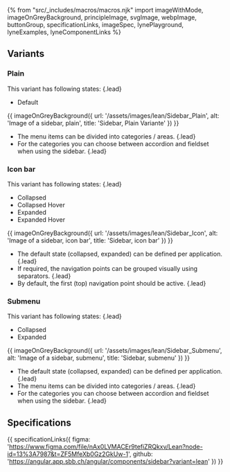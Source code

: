 {% from "src/_includes/macros/macros.njk" import imageWithMode, imageOnGreyBackground, principleImage, svgImage, webpImage, buttonGroup, specificationLinks, imageSpec, lynePlayground, lyneExamples, lyneComponentLinks %}

## Variants

### Plain
This variant has following states: {.lead}
* Default

{{ imageOnGreyBackground({
  url: '/assets/images/lean/Sidebar_Plain',
  alt: 'Image of a sidebar, plain',
  title: 'Sidebar, Plain Variante'
}) }}

* The menu items can be divided into categories / areas. {.lead}
* For the categories you can choose between <sbb-link variant="inline" type="button" href="/en/design-system/lean/components/accordion/">accordion</sbb-link> and <sbb-link variant="inline" type="button" href="/en/design-system/lean/components/fieldset/">fieldset</sbb-link> when using the sidebar. {.lead}

### Icon bar
This variant has following states: {.lead}
* Collapsed
* Collapsed Hover
* Expanded
* Expanded Hover

{{ imageOnGreyBackground({
  url: '/assets/images/lean/Sidebar_Icon',
  alt: 'Image of a sidebar, icon bar',
  title: 'Sidebar, icon bar'
}) }}

* The default state (collapsed, expanded) can be defined per application. {.lead}
* If required, the navigation points can be grouped visually using separators. {.lead}
* By default, the first (top) navigation point should be active. {.lead}

### Submenu
This variant has following states: {.lead}
* Collapsed
* Expanded

{{ imageOnGreyBackground({
  url: '/assets/images/lean/Sidebar_Submenu',
  alt: 'Image of a sidebar, submenu',
  title: 'Sidebar, submenu'
}) }}

* The default state (collapsed, expanded) can be defined per application. {.lead}
* The menu items can be divided into categories / areas. {.lead}
* For the categories you can choose between <sbb-link variant="inline" type="button" href="/en/design-system/lean/components/accordion/">accordion</sbb-link> and <sbb-link variant="inline" type="button" href="/en/design-system/lean/components/fieldset/">fieldset</sbb-link> when using the sidebar. {.lead}

## Specifications
{{ specificationLinks({
  figma: 'https://www.figma.com/file/nAx0LVMACEr9tefiZRQkxv/Lean?node-id=13%3A7987&t=ZF5MfeXb0Gz2GkUw-1',
  github: 'https://angular.app.sbb.ch/angular/components/sidebar?variant=lean'
}) }}